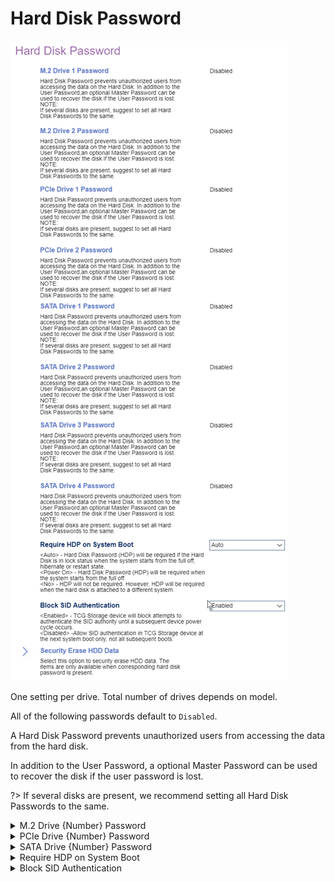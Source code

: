 # Hard Disk Password #

![](./img/thinkcentre_hard_disk_password.png)

<!-- MODEL: M70s disabled, M70q, M90 s & q enter -->

One setting per drive. Total number of drives depends on model.

All of the following passwords default to `Disabled`.

A Hard Disk Password prevents unauthorized users from accessing the data from the hard disk.

In addition to the User Password, a optional Master Password can be used to recover the disk if the user password is lost.

?> If several disks are present, we recommend setting all Hard Disk Passwords to the same.


<details><summary>M.2 Drive {Number} Password</summary>

Options:

1. **Disabled** - Default.
1. Single Password
1. Dual Password (Admin + User)

</details>

<details><summary>PCIe Drive {Number} Password</summary>

Options:

1. **Disabled** - Default.
1. Single Password
1. Dual Password (Admin + User)

</details>

<details><summary>SATA Drive {Number} Password</summary>

Options:

1. **Disabled** - Default.
1. Single Password
1. Dual Password (Master + User)

</details>


<details><summary>Require HDP on System Boot</summary>

Hard Disk Password (HDP).

Options:

1.  **Auto** - HDP will be required if the Hard Disk is in lock status when the system starts from the full off, hibernate or restart state. Default.
2.  Power On - HDP will be required when the system starts from the full off or hibernate state.
3.  No - HDP will not be required. However, HDP will be required when the hard disk is attached to a different system.

| WMI Setting name | Values | Locked by SVP |
|:---|:---|:---|
| RequireHDPonSystemBoot| No, Auto | yes |

</details>

<details><summary>Block SID Authentication</summary>

Options:

1.  **Enabled** - TCG Storage device will block attempts to authenticate the SID authority until a subsequent device power cycle occurs. Default.
2.  Disabled - Allow SID authentication in TCG Storage device at the next system boot only, not all subsequent boots.

| WMI Setting name | Values | Locked by SVP |
|:---|:---|:---|
| BlockSIDAuthentication |  | yes |

</details>
